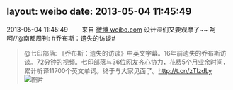 layout: weibo
date: 2013-05-04 11:45:49
---
2013-05-04 11:45:49  &nbsp;&nbsp;&nbsp;&nbsp;&nbsp;&nbsp; 来自 <a href="http://weibo.com/" rel="nofollow">微博 weibo.com</a>
设计湿们又要观摩了~~ 呵呵//@南都周刊: #乔布斯：遗失的访谈#
>  @七印部落: 《乔布斯：遗失的访谈》中英文字幕。16年前遗失的乔布斯访谈。72分钟的视频。七印部落与36位网友齐心协力，花费5个月业余时间，累计听译11700个英文单词。终于与大家见面了。http://t.cn/zTlzdLy ​​​
>  ![图片](https://ww1.sinaimg.cn/large/73969acegw1e4b6sx3zuuj207x0bc3yw.jpg)
